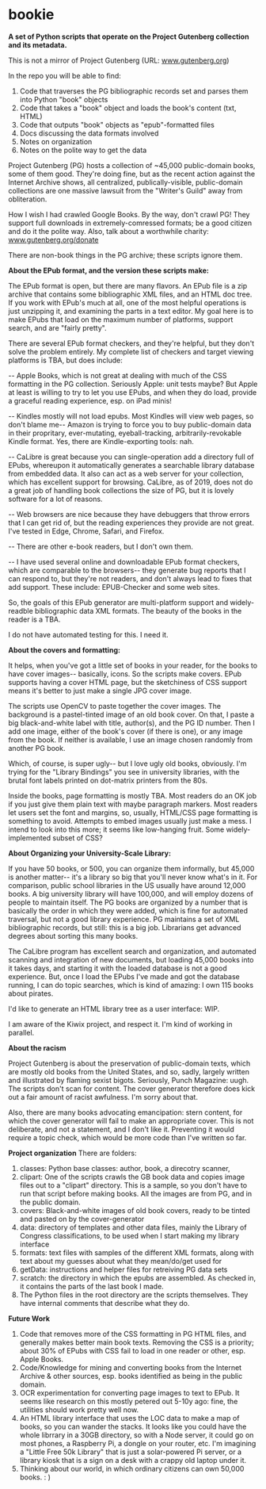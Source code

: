 # bookie

<b>A set of Python scripts that operate on the Project Gutenberg collection and its metadata. </b>

This is not a mirror of Project Gutenberg (URL: www.gutenberg.org)

In the repo you will be able to find: 
1) Code that traverses the PG bibliographic records set and parses them into Python "book" objects
2) Code that takes a "book" object and loads the book's content (txt, HTML)
3) Code that outputs "book" objects as "epub"-formatted files
4) Docs discussing the data formats involved
5) Notes on organization
6) Notes on the polite way to get the data

Project Gutenberg (PG) hosts a collection of ~45,000 public-domain books, some of them good. They're doing fine, but as the recent action against the Internet Archive shows, all centralized, publically-visible, public-domain collections are one massive lawsuit from the "Writer's Guild" away from obliteration. 

How I wish I had crawled Google Books. By the way, don't crawl PG! They support full downloads in extremely-comressed formats; be a good citizen and do it the polite way. Also, talk about a worthwhile charity: www.gutenberg.org/donate 

There are non-book things in the PG archive; these scripts ignore them. 

<b>About the EPub format, and the version these scripts make: </b>

The EPub format is open, but there are many flavors. An EPub file is a zip archive that contains some bibliographic XML files, and an HTML doc tree. If you work with EPub's much at all, one of the most helpful operations is just unzipping it, and examining the parts in a text editor. My goal here is to make EPubs that load on the maximum number of platforms, support search, and are "fairly pretty".

There are several EPub format checkers, and they're helpful, but they don't solve the problem entirely. My complete list of checkers and target viewing platforms is TBA, but does include:

-- Apple Books, which is not great at dealing with much of the CSS formatting in the PG collection. Seriously Apple: unit tests maybe? But Apple at least is willing to try to let you use EPubs, and when they do load, provide a graceful reading experience, esp. on iPad minis!

-- Kindles mostly will not load epubs. Most Kindles will view web pages, so don't blame me-- Amazon is trying to force you to buy public-domain data in their propritary, ever-mutating, eyeball-tracking, arbitrarily-revokable Kindle format. Yes, there are Kindle-exporting tools: nah. 

-- CaLibre is great because you can single-operation add a directory full of EPubs, whereupon it automatically generates a searchable library database from embedded data. It also can act as a web server for your collection, which has excellent support for browsing. CaLibre, as of 2019, does not do a great job of handling book collections the size of PG, but it is lovely software for a lot of reasons. 

-- Web browsers are nice because they have debuggers that throw errors that I can get rid of, but the reading experiences they provide are not great. I've tested in Edge, Chrome, Safari, and Firefox. 

-- There are other e-book readers, but I don't own them. 

-- I have used several online and downloadable EPub format checkers, which are comparable to the browsers-- they generate bug reports that I can respond to, but they're not readers, and don't always lead to fixes that add support. These include: EPUB-Checker and some web sites. 

So, the goals of this EPub generator are multi-platform support and widely-readble bibliographic data XML formats. The beauty of the books in the reader is a TBA. 

I do not have automated testing for this. I need it. 

<b>About the covers and formatting:</b>

It helps, when you've got a little set of books in your reader, for the books to have cover images-- basically, icons. So the scripts make covers. EPub supports having a cover HTML page, but the sketchiness of CSS support means it's better to just make a single JPG cover image. 

The scripts use OpenCV to paste together the cover images. The background is a pastel-tinted image of an old book cover. On that, I paste a big black-and-white label with title, author(s), and the PG ID number. Then I add one image, either of the book's cover (if there is one), or any image from the book. If neither is available, I use an image chosen randomly from another PG book. 

Which, of course, is super ugly-- but I love ugly old books, obviously. I'm trying for the "Library Bindings" you see in university libraries, with the brutal font labels printed on dot-matrix printers from the 80s. 

Inside the books, page formatting is mostly TBA. Most readers do an OK job if you just give them plain text with maybe paragraph markers. Most readers let users set the font and margins, so, usually, HTML/CSS page formatting is something to avoid. Attempts to embed images usually just make a mess. I intend to look into this more; it seems like low-hanging fruit. Some widely-implemented subset of CSS? 

<b>About Organizing your University-Scale Library: </b>

If you have 50 books, or 500, you can organize them informally, but 45,000 is another matter-- it's a library so big that you'll never know what's in it. For comparison, public school libraries in the US usually have around 12,000 books. A big university library will have 100,000, and will employ dozens of people to maintain itself. The PG books are organized by a number that is basically the order in which they were added, which is fine for automated traversal, but not a good library experience. PG maintains a set of XML bibliographic records, but still: this is a big job. Librarians get advanced degrees about sorting this many books. 

The CaLibre program has excellent search and organization, and automated scanning and integration of new documents, but loading 45,000 books into it takes days, and starting it with the loaded database is not a good experience. But, once I load the EPubs I've made and got the database running, I can do topic searches, which is kind of amazing: I own 115 books about pirates. 

I'd like to generate an HTML library tree as a user interface: WIP. 

I am aware of the Kiwix project, and respect it. I'm kind of working in parallel. 

<b>About the racism</b>

Project Gutenberg is about the preservation of public-domain texts, which are mostly old books from the United States, and so, sadly, largely written and illustrated by flaming sexist bigots. Seriously, Punch Magazine: uugh. The scripts don't scan for content. The cover generator therefore does kick out a fair amount of racist awfulness. I'm sorry about that. 

Also, there are many books advocating emancipation: stern content, for which the cover generator will fail to make an appropriate cover. This is not deliberate, and not a statement, and I don't like it. Preventing it would require a topic check, which would be more code than I've written so far. 

<b>Project organization</b>
There are folders: 
1) classes: Python base classes: author, book, a direcotry scanner, 
2) clipart: One of the scripts crawls the GB book data and copies image files out to a "clipart" directory. This is a sample, so you don't have to run that script before making books. All the images are from PG, and in the public domain. 
3) covers: Black-and-white images of old book covers, ready to be tinted and pasted on by the cover-generator
4) data: directory of templates and other data files, mainly the Library of Congress classifications, to be used when I start making my library interface
5) formats: text files with samples of the different XML formats, along with text about my guesses about what they mean/do/get used for
6) getData: instructions and helper files for retreiving PG data sets
7) scratch: the directory in which the epubs are assembled. As checked in, it contains the parts of the last book I made.
8) The Python files in the root directory are the scripts themselves. They have internal comments that describe what they do. 

<b>Future Work</b>
1) Code that removes more of the CSS formatting in PG HTML files, and generally makes better main book texts. Removing the CSS is a priority; about 30% of EPubs with CSS fail to load in one reader or other, esp. Apple Books. 
2) Code/Knowledge for mining and converting books from the Internet Archive & other sources, esp. books identified as being in the public domain.
3) OCR experimentation for converting page images to text to EPub. It seems like research on this mostly petered out 5-10y ago: fine, the utilities should work pretty well now. 
4) An HTML library interface that uses the LOC data to make a map of books, so you can wander the stacks. It looks like you could have the whole librrary in a 30GB directory, so with a Node server, it could go on most phones, a Raspberry Pi, a dongle on your router, etc. 
I'm imagining a "Little Free 50k Library" that is just a solar-powered Pi server, or a library kiosk that is a sign on a desk with a crappy old laptop under it. 
5) Thinking about our world, in which ordinary citizens can own 50,000 books. : ) 



